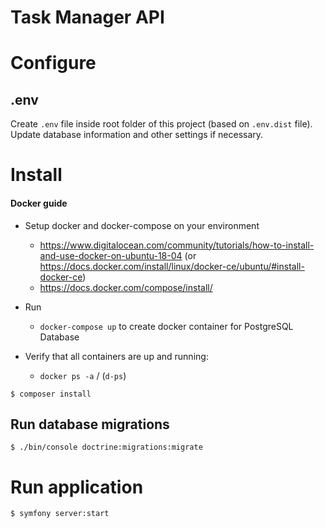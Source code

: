 Task Manager API
===

# Configure

## .env

Create `.env` file inside root folder of this project (based on `.env.dist` file).
Update database information and other settings if necessary.

# Install

#### Docker guide
* Setup docker and docker-compose on your environment
    * https://www.digitalocean.com/community/tutorials/how-to-install-and-use-docker-on-ubuntu-18-04 (or https://docs.docker.com/install/linux/docker-ce/ubuntu/#install-docker-ce)
    * https://docs.docker.com/compose/install/
* Run
    * `docker-compose up` to create docker container for PostgreSQL Database
   
* Verify that all containers are up and running:
    * `docker ps -a` / (`d-ps`)

```
$ composer install
```

## Run database migrations

```
$ ./bin/console doctrine:migrations:migrate
```

# Run application

```
$ symfony server:start
```
